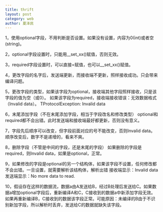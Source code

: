 ```yaml
---
title: thrift
layout: post
category: web
author: 夏泽民
---
```

<!-- more -->
1，使用optional字段，不用判断是否设置。如果没有设置，内容为0(int)或者空(string)。

2，optional字段设置时，只能用__set_xx()赋值，否则无效。

3，required字段设置时，可以直接=赋值，也可以__set_xx()赋值。

4，更改字段的名字后，发送端更新，而接收端不更新，照样接收成功。只会带来编译问题。

5，更改字段的类型，如果该字段为optional，接收端其他字段照样接收，只是该字段的值为空（或0）。
如果该字段为required，接收端接收错误：无效数据格式（Invalid data）。
TProtocolException: Invalid data

6，末尾添加字段（不在末尾添加字段，相当于字段改名和修改类型）
optional和required都不会出错。此时发送端和接收端最好都更新，否则没有意义。

7，字段先后顺序可以改变，但字段前面对应的号不能改变，否则Invalid data。
顺序改变后，数字不是递增的，看来不爽。

8，删除字段（不管是中间的字段，还是末尾的字段）
如果删除的字段是required，则Invalid data，如果是optional，正常。

9，如果修改的字段是optional的另一个结构体，如果该字段不设置，任何修改都不会出错。一旦设置，就需要解析该结构体，解析出错
接收端显示：Invalid data
发送端显示：No more data to read.

10，假设存在这样的数据流，数据a由A发送给B，经过B处理后发送给C。如果数据a增加optional字段后，重新编译A和C，C接收到的数据a中新添加字段无效。如果再重新编译B，C接收到的数据该字段正常。可能原因：未编译的B由于不识别新加字段，所以解析时丢弃，发送给C的数据就缺失该字段。